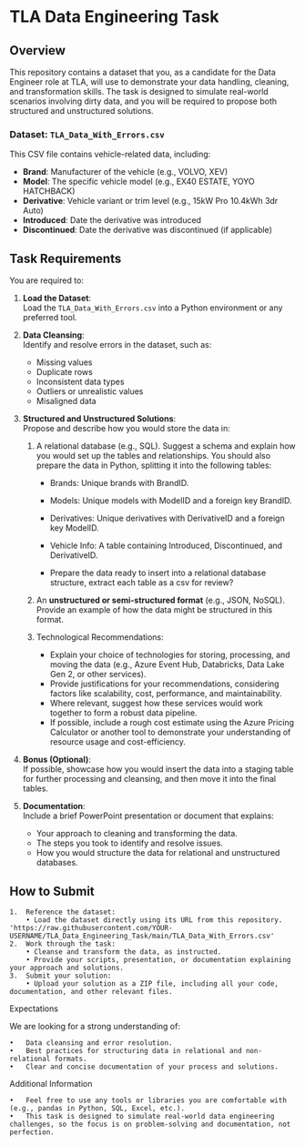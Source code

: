 # TLA Data Engineering Task

## Overview

This repository contains a dataset that you, as a candidate for the Data Engineer role at TLA, will use to demonstrate your data handling, cleaning, and transformation skills. The task is designed to simulate real-world scenarios involving dirty data, and you will be required to propose both structured and unstructured solutions.

### Dataset: `TLA_Data_With_Errors.csv`

This CSV file contains vehicle-related data, including:
- **Brand**: Manufacturer of the vehicle (e.g., VOLVO, XEV)
- **Model**: The specific vehicle model (e.g., EX40 ESTATE, YOYO HATCHBACK)
- **Derivative**: Vehicle variant or trim level (e.g., 15kW Pro 10.4kWh 3dr Auto)
- **Introduced**: Date the derivative was introduced
- **Discontinued**: Date the derivative was discontinued (if applicable)

## Task Requirements

You are required to:

1. **Load the Dataset**:  
   Load the `TLA_Data_With_Errors.csv` into a Python environment or any preferred tool.

2. **Data Cleansing**:  
   Identify and resolve errors in the dataset, such as:
   - Missing values
   - Duplicate rows
   - Inconsistent data types
   - Outliers or unrealistic values
   - Misaligned data

3. **Structured and Unstructured Solutions**:  
   Propose and describe how you would store the data in:
   1. A relational database (e.g., SQL). Suggest a schema and explain how you would set up the tables and relationships. You should also prepare the data in Python, splitting it into the following tables:
		- Brands: Unique brands with BrandID.
		- Models: Unique models with ModelID and a foreign key BrandID.
		- Derivatives: Unique derivatives with DerivativeID and a foreign key ModelID.
		- Vehicle Info: A table containing Introduced, Discontinued, and DerivativeID.
	
	 	- Prepare the data ready to insert into a relational database structure, extract each table as a csv for review?   

   2. An **unstructured or semi-structured format** (e.g., JSON, NoSQL). Provide an example of how the data might be structured in this format.
      
   4. Technological Recommendations:
		- Explain your choice of technologies for storing, processing, and moving the data (e.g., Azure Event Hub, Databricks, Data Lake Gen 2, or other services).
		- Provide justifications for your recommendations, considering factors like scalability, cost, performance, and maintainability.
		- Where relevant, suggest how these services would work together to form a robust data pipeline.
		- If possible, include a rough cost estimate using the Azure Pricing Calculator or another tool to demonstrate your understanding of resource usage and cost-efficiency.

3. **Bonus (Optional)**:  
   If possible, showcase how you would insert the data into a staging table for further processing and cleansing, and then move it into the final tables.

4. **Documentation**:  
   Include a brief PowerPoint presentation or document that explains:
   - Your approach to cleaning and transforming the data.
   - The steps you took to identify and resolve issues.
   - How you would structure the data for relational and unstructured databases.

## How to Submit

	1.	Reference the dataset:
		• Load the dataset directly using its URL from this repository.
   	'https://raw.githubusercontent.com/YOUR-USERNAME/TLA_Data_Engineering_Task/main/TLA_Data_With_Errors.csv'
	2.	Work through the task:
		• Cleanse and transform the data, as instructed.
		• Provide your scripts, presentation, or documentation explaining your approach and solutions.
	3.	Submit your solution:
		• Upload your solution as a ZIP file, including all your code, documentation, and other relevant files.

Expectations

We are looking for a strong understanding of:

	•	Data cleansing and error resolution.
	•	Best practices for structuring data in relational and non-relational formats.
	•	Clear and concise documentation of your process and solutions.

Additional Information

	•	Feel free to use any tools or libraries you are comfortable with (e.g., pandas in Python, SQL, Excel, etc.).
	•	This task is designed to simulate real-world data engineering challenges, so the focus is on problem-solving and documentation, not perfection.
